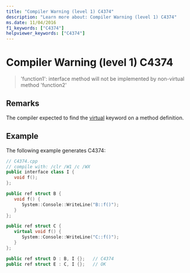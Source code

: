 ```yaml
---
title: "Compiler Warning (level 1) C4374"
description: "Learn more about: Compiler Warning (level 1) C4374"
ms.date: 11/04/2016
f1_keywords: ["C4374"]
helpviewer_keywords: ["C4374"]
---
```

# Compiler Warning (level 1) C4374

> 'function1': interface method will not be implemented by non-virtual method 'function2'

## Remarks

The compiler expected to find the [virtual](../../cpp/virtual-specifier.md) keyword on a method definition.

## Example

The following example generates C4374:

```cpp
// C4374.cpp
// compile with: /clr /W1 /c /WX
public interface class I {
   void f();
};

public ref struct B {
   void f() {
      System::Console::WriteLine("B::f()");
   }
};

public ref struct C {
   virtual void f() {
      System::Console::WriteLine("C::f()");
   }
};

public ref struct D : B, I {};   // C4374
public ref struct E : C, I {};   // OK
```

